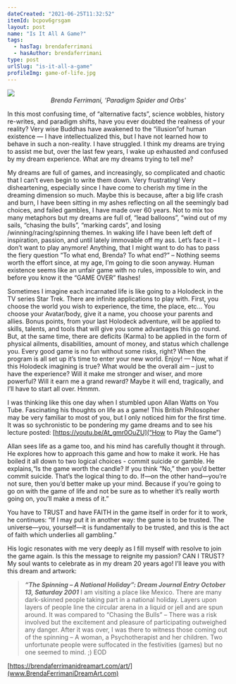 ```yaml
---
dateCreated: "2021-06-25T11:32:52"
itemId: bcpov6grsgam
layout: post
name: "Is It All A Game?"
tags:
  - hasTag: brendaferrimani
  - hasAuthor: brendaferrimani
type: post
urlSlug: "is-it-all-a-game"
profileImg: game-of-life.jpg
---
```


<img src="../images/game-of-life.jpg" width="auto" height="auto"/>
<!--nopreview--><div class="caption" style="text-align: center;"><i>Brenda Ferrimani, 'Paradigm Spider and Orbs'</i></div><!--/nopreview-->

In this most confusing time, of “alternative facts”, science wobbles, history re-writes, and paradigm shifts, have you ever doubted the realness of your reality? Very wise Buddhas have awakened to the “illusion”of human existence — I have intellectualized this, but I have not learned how to behave in such a non-reality. I have struggled. I think my dreams are trying to assist me but, over the last few years, I wake up exhausted and confused by my dream experience. What are my dreams trying to tell me?

My dreams are full of games, and increasingly, so complicated and chaotic that I can’t even begin to write them down. Very frustrating! Very disheartening, especially since I have come to cherish my time in the dreaming dimension so much. Maybe this is because, after a big life crash and burn, I have been sitting in my ashes reflecting on all the seemingly bad choices, and failed gambles, I have made over 60 years. Not to mix too many metaphors but my dreams are full of, “lead balloons”, “wind out of my sails, “chasing the bulls”, “marking cards”, and losing /winning/racing/spinning themes. In waking life I have been left deft of inspiration, passion, and until lately immovable off my ass. Let’s face it – I don’t want to play anymore! Anything, that I might want to do has to pass the fiery question “To what end, Brenda? To what end?” – Nothing seems worth the effort since, at my age, I’m going to die soon anyway. Human existence seems like an unfair game with no rules, impossible to win, and before you know it the “GAME OVER” flashes!

Sometimes I imagine each incarnated life is like going to a Holodeck in the TV series Star Trek. There are infinite applications to play with. First, you choose the world you wish to experience, the time, the place, etc... You choose your Avatar/body, give it a name, you choose your parents and allies. Bonus points, from your last Holodeck adventure, will be applied to skills, talents, and tools that will give you some advantages this go round. But, at the same time, there are deficits (Karma) to be applied in the form of physical ailments, disabilities, amount of money, and status which challenge you. Every good game is no fun without some risks, right? When the program is all set up it’s time to enter your new world. Enjoy! — Now, what if this Holodeck imagining is true? What would be the overall aim – just to have the experience? Will it make me stronger and wiser, and more powerful? Will it earn me a grand reward? Maybe it will end, tragically, and I’ll have to start all over. Hmmm.

I was thinking like this one day when I stumbled upon Allan Watts on You Tube. Fascinating his thoughts on life as a game! This British Philosopher may be very familiar to most of you, but I only noticed him for the first time. It was so sychronistic to be pondering my game dreams and to see his lecture posted: [https://youtu.be/At_gmr0OuZU](“How to Play the Game”)

Allan sees life as a game too, and his mind has carefully thought it through. He explores how to approach this game and how to make it work. He has boiled it all down to two logical choices - commit suicide or gamble. He explains,“Is the game worth the candle? If you think “No,” then you’d better commit suicide. That’s the logical thing to do. If—on the other hand—you’re not sure, then you’d better make up your mind. Because if you’re going to go on with the game of life and not be sure as to whether it’s really worth going on, you’ll make a mess of it.”

You have to TRUST and have FAITH in the game itself in order for it to work, he continues: “If I may put it in another way: the game is to be trusted. The universe—you, yourself—it is fundamentally to be trusted, and this is the act of faith which underlies all gambling.”

His logic resonates with me very deeply as I fill myself with resolve to join the game again. Is this the message to reignite my passion? CAN I TRUST? My soul wants to celebrate as in my dream 20 years ago! I’ll leave you with this dream and artwork:

> **_“The Spinning – A National Holiday”: Dream Journal Entry October 13, Saturday 2001_**
> I am visiting a place like Mexico. There are many dark-skinned people taking part in a national holiday.
> Layers upon layers of people line the circular arena in a liquid or jell and are spun around. It was compared to “Chasing the Bulls” – There was a risk involved but the excitement and pleasure of participating outweighed any danger.
> After it was over, I was there to witness those coming out of the spinning – A woman, a Psychotherapist and her children. Two unfortunate people were suffocated in the festivities (games) but no one seemed to mind. ;)
> EOD

[https://brendaferrimanidreamart.com/art/](www.BrendaFerrimaniDreamArt.com)
